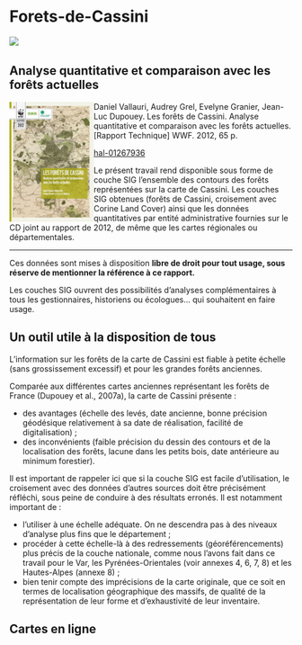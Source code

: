 # Forets-de-Cassini

![](https://repository-images.githubusercontent.com/993675128/354a99c1-87af-4c97-8923-043c3848c336)

## Analyse quantitative et comparaison avec les forêts actuelles

<img src="https://raw.githubusercontent.com/Viglino/Forets-de-Cassini/refs/heads/main/Vallauri_et_al_2102.jpg" width="150" align="left" />
Daniel Vallauri, Audrey Grel, Evelyne Granier, Jean-Luc Dupouey. Les forêts de Cassini. Analyse quantitative et comparaison avec les forêts actuelles. [Rapport Technique] WWF. 2012, 65 p.

[hal-01267936](https://hal.science.fr/hal-01267936)


Le présent travail rend disponible sous forme de couche SIG l’ensemble des contours des forêts
représentées sur la carte de Cassini. Les couches SIG obtenues (forêts de Cassini, croisement avec
Corine Land Cover) ainsi que les données quantitatives par entité administrative fournies
sur le CD joint au rapport de 2012, de même que les cartes régionales ou départementales.

----
Ces données sont mises à disposition **libre de droit pour tout usage, sous réserve de mentionner la référence à ce rapport.**

Les couches SIG ouvrent des possibilités d’analyses complémentaires à tous les gestionnaires, historiens ou écologues... qui souhaitent en faire usage.


## Un outil utile à la disposition de tous

L’information sur les forêts de la carte de Cassini est fiable à petite échelle (sans grossissement excessif) et pour les grandes forêts anciennes. 

Comparée aux différentes cartes anciennes représentant les forêts de France
(Dupouey et al., 2007a), la carte de Cassini présente&nbsp;:
- des avantages (échelle des levés, date ancienne,
bonne précision géodésique relativement à sa
date de réalisation, facilité de digitalisation)&nbsp;;
- des inconvénients (faible précision du dessin
des contours et de la localisation des forêts,
lacune dans les petits bois, date antérieure au
minimum forestier).

Il est important de rappeler ici que si la couche SIG est facile d’utilisation, le croisement avec des 
données d’autres sources doit être précisément réfléchi, sous peine de conduire à des résultats
erronés. Il est notamment important de :
- l’utiliser à une échelle adéquate. On ne descendra pas à des niveaux d’analyse plus fins que le département&nbsp;;
- procéder à cette échelle-là à des redressements (géoréférencements) plus précis de la couche nationale, comme nous
l’avons fait dans ce travail pour le Var, les Pyrénées-Orientales (voir annexes 4, 6, 7, 8) et les Hautes-Alpes (annexe 8)&nbsp;;
- bien tenir compte des imprécisions de la carte originale, que ce soit en termes de localisation géographique des massifs,
de qualité de la représentation de leur forme et d’exhaustivité de leur inventaire.

## Cartes en ligne


